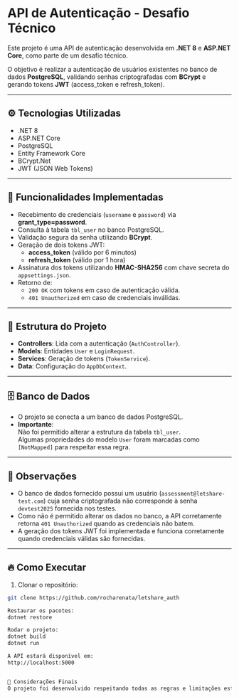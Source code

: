 # API de Autenticação - Desafio Técnico

Este projeto é uma API de autenticação desenvolvida em **.NET 8** e **ASP.NET Core**, como parte de um desafio técnico.

O objetivo é realizar a autenticação de usuários existentes no banco de dados **PostgreSQL**, validando senhas criptografadas com **BCrypt** e gerando tokens **JWT** (access_token e refresh_token).

---

## ⚙️ Tecnologias Utilizadas

- .NET 8
- ASP.NET Core
- PostgreSQL
- Entity Framework Core
- BCrypt.Net
- JWT (JSON Web Tokens)

---

## 🎯 Funcionalidades Implementadas

- Recebimento de credenciais (`username` e `password`) via **grant_type=password**.
- Consulta à tabela `tbl_user` no banco PostgreSQL.
- Validação segura da senha utilizando **BCrypt**.
- Geração de dois tokens JWT:
  - **access_token** (válido por 6 minutos)
  - **refresh_token** (válido por 1 hora)
- Assinatura dos tokens utilizando **HMAC-SHA256** com chave secreta do `appsettings.json`.
- Retorno de:
  - `200 OK` com tokens em caso de autenticação válida.
  - `401 Unauthorized` em caso de credenciais inválidas.

---

## 📂 Estrutura do Projeto

- **Controllers**: Lida com a autenticação (`AuthController`).
- **Models**: Entidades `User` e `LoginRequest`.
- **Services**: Geração de tokens (`TokenService`).
- **Data**: Configuração do `AppDbContext`.

---

## 🗄️ Banco de Dados

- O projeto se conecta a um banco de dados PostgreSQL.
- **Importante**:  
  Não foi permitido alterar a estrutura da tabela `tbl_user`.  
  Algumas propriedades do modelo `User` foram marcadas como `[NotMapped]` para respeitar essa regra.

---

## 📑 Observações

- O banco de dados fornecido possui um usuário (`assessment@letshare-test.com`) cuja senha criptografada não corresponde à senha `devtest2025` fornecida nos testes.
- Como não é permitido alterar os dados no banco, a API corretamente retorna `401 Unauthorized` quando as credenciais não batem.
- A geração dos tokens JWT foi implementada e funciona corretamente quando credenciais válidas são fornecidas.

---

## 🔥 Como Executar

1. Clonar o repositório:

```bash
git clone https://github.com/rocharenata/letshare_auth

Restaurar os pacotes:
dotnet restore

Rodar o projeto:
dotnet build
dotnet run

A API estará disponível em:
http://localhost:5000


🧠 Considerações Finais
O projeto foi desenvolvido respeitando todas as regras e limitações estabelecidas pelo desafio técnico, focando em segurança, boas práticas e organização do código.
